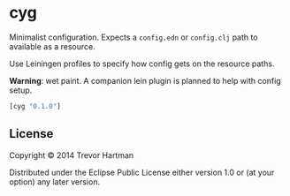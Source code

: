 # cyg

Minimalist configuration. Expects a `config.edn` or `config.clj` path to
available as a resource.

Use Leiningen profiles to specify how config gets on the resource paths.

**Warning**: wet paint. A companion lein plugin is planned to help with config
setup.

```clojure
[cyg "0.1.0"]
```

## License

Copyright © 2014 Trevor Hartman

Distributed under the Eclipse Public License either version 1.0 or (at
your option) any later version.
